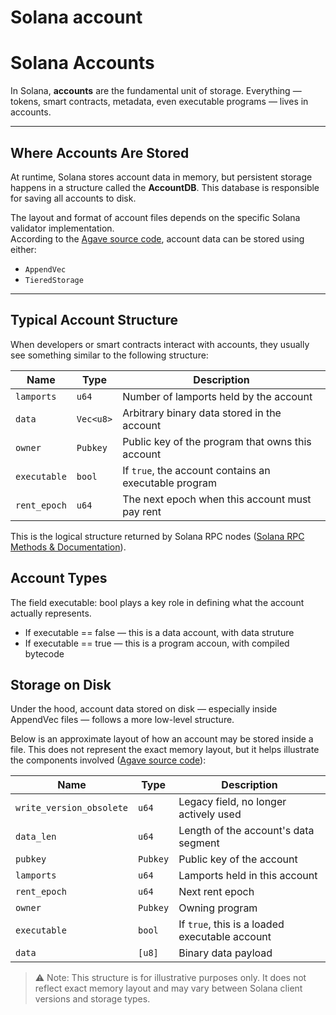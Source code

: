 # Solana account

# Solana Accounts

In Solana, **accounts** are the fundamental unit of storage. Everything — tokens, smart contracts, metadata, even executable programs — lives in accounts.

---

## Where Accounts Are Stored

At runtime, Solana stores account data in memory, but persistent storage happens in a structure called the **AccountDB**. This database is responsible for saving all accounts to disk.

The layout and format of account files depends on the specific Solana validator implementation.  
According to the [Agave source code](https://github.com/anza-xyz/agave/blob/528d984671c18e870ee94461a400751c8feddfbd/accounts-db/src/accounts_file.rs#L70), account data can be stored using either:

- `AppendVec`
- `TieredStorage`

---

## Typical Account Structure

When developers or smart contracts interact with accounts, they usually see something similar to the following structure:

| Name         | Type           | Description                                                     |
| ------------ | -------------- | --------------------------------------------------------------- |
| `lamports`   | `u64`          | Number of lamports held by the account                          |
| `data`       | `Vec<u8>`      | Arbitrary binary data stored in the account                     |
| `owner`      | `Pubkey`       | Public key of the program that owns this account                |
| `executable` | `bool`         | If `true`, the account contains an executable program           |
| `rent_epoch` | `u64`          | The next epoch when this account must pay rent                  |

This is the logical structure returned by Solana RPC nodes ([Solana RPC Methods & Documentation](https://solana.com/docs/rpc/http/getaccountinfo)).

## Account Types

The field executable: bool plays a key role in defining what the account actually represents.

- If executable == false — this is a data account, with data struture
- If executable == true — this is a program accoun, with compiled bytecode

## Storage on Disk

Under the hood, account data stored on disk — especially inside AppendVec files — follows a more low-level structure.

Below is an approximate layout of how an account may be stored inside a file. This does not represent the exact memory layout, but it helps illustrate the components involved ([Agave source code](https://github.com/anza-xyz/agave/blob/master/accounts-db/src/append_vec/meta.rs)):

| Name                          | Type     | Description                                    |
| ----------------------------- | -------- | ---------------------------------------------- |
| `write_version_obsolete`      | `u64`    | Legacy field, no longer actively used          |
| `data_len`                    | `u64`    | Length of the account's data segment           |
| `pubkey`                      | `Pubkey` | Public key of the account                      |
| `lamports`                    | `u64`    | Lamports held in this account                  |
| `rent_epoch`                  | `u64`    | Next rent epoch                                |
| `owner`                       | `Pubkey` | Owning program                                 |
| `executable`                  | `bool`   | If `true`, this is a loaded executable account |
| `data`                        | `[u8]`   | Binary data payload                            |

> ⚠️ Note: This structure is for illustrative purposes only. It does not reflect exact memory layout and may vary between Solana client versions and storage types.
